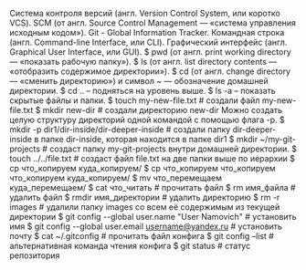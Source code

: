 Система контроля версий (англ. Version Control System, или коротко VCS).
SCM (от англ. Source Control Management — «система управления исходным кодом»).
Git - Global Information Tracker.
Командная строка (англ. Command-line Interface, или CLI).
Графический интерфейс (англ. Graphical User Interface, или GUI).
$ pwd (от англ. print working directory — «показать рабочую папку»).
$ ls (от англ. list directory contents — «отобразить содержимое директории»).
$ cd (от англ. change directory — «сменить директорию») и символ ~ — обозначение домашней директории.
$ cd .. – подняться на уровень выше.
$ ls -a – показать скрытые файлы и папки.
$ touch my-new-file.txt # создали файл my-new-file.txt
$ mkdir new-dir # создали директорию new-dir
Можно создать целую структуру директорий одной командой с помощью флага -p.
$ mkdir -p dir1/dir-inside/dir-deeper-inside # создали папку dir-deeper-inside в папке dir-inside, которая находится в папке dir1
$ mkdir ~/my-git-projects # создаст папку my-git-projects внутри домашней директории.
$ touch ../../file.txt # создаст файл file.txt на две папки выше по иерархии
$ cp что_копируем куда_копируем/
$ cp что_копируем что_копируем что_копируем куда_копируем/
$ mv что_перемещаем куда_перемещаем/
$ cat что_читать # прочитать файл
$ rm имя_файла # удалить файл
$ rmdir имя_директории # удалить директорию
$ rm -r images # удалили папку images со всем её содержимым из текущей директории
$ git config --global user.name "User Namovich" # установить имя
$ git config --global user.email username@yandex.ru # установить почту
$ cat ~/.gitconfig # прочитать файл конфига
$ git config –list # альтернативная команда чтения конфига
$ git status # статус репозитория
